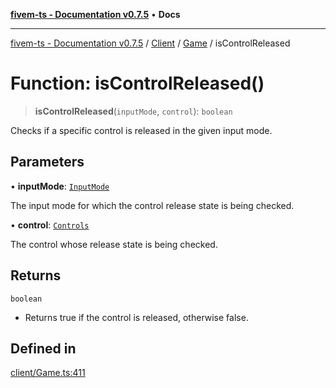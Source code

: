 [**fivem-ts - Documentation v0.7.5**](../../../../../README.md) • **Docs**

***

[fivem-ts - Documentation v0.7.5](../../../../../README.md) / [Client](../../../README.md) / [Game](../README.md) / isControlReleased

# Function: isControlReleased()

> **isControlReleased**(`inputMode`, `control`): `boolean`

Checks if a specific control is released in the given input mode.

## Parameters

• **inputMode**: [`InputMode`](../../../enumerations/InputMode.md)

The input mode for which the control release state is being checked.

• **control**: [`Controls`](../../../enumerations/Controls.md)

The control whose release state is being checked.

## Returns

`boolean`

- Returns true if the control is released, otherwise false.

## Defined in

[client/Game.ts:411](https://github.com/Purpose-Dev/fivem-ts/blob/main/src/client/Game.ts#L411)
